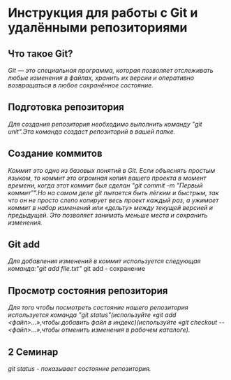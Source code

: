 # **Инструкция для работы с Git и удалёнными репозиториями**

## Что такое Git?
_Git — это специальная программа, которая позволяет отслеживать любые изменения в файлах, хранить их версии и оперативно возвращаться в любое сохранённое состояние._
## Подготовка репозитория 
_Для создания репозитория необходимо выполнить команду "git unit".Эта команда создаст репозиторий в вашей папке._

## Создание коммитов
_Коммит это одно из базовых понятий в Git. Если объяснять простым языком, то коммит это огромная копия вашего проекта в момент времени, когда этот коммит был сделан "git commit -m "Первый коммит"".Но на самом деле git пытается быть лёгким и быстрым, так что он не просто слепо копирует весь проект каждый раз, а ужимает коммит в набор изменений или «дельту» между текущей версией и предыдущей. Это позволяет занимать меньше места и сохранить изменения._

## Git add 
_Для добавления изменений в коммит используется следующая команда:"git add file.txt"_
git add - сохранение

## Просмотр состояния репозитория 
_Для того чтобы посмотреть состояние нашего репозитория используется команда "git status"(используйте «git add <файл>…»,чтобы добавить файл в индекс)(используйте «git checkout -- <файл>…»,чтобы отменить изменения в рабочем каталоге)._

## 2 Семинар

_git status - показывает состояние репозитория._
